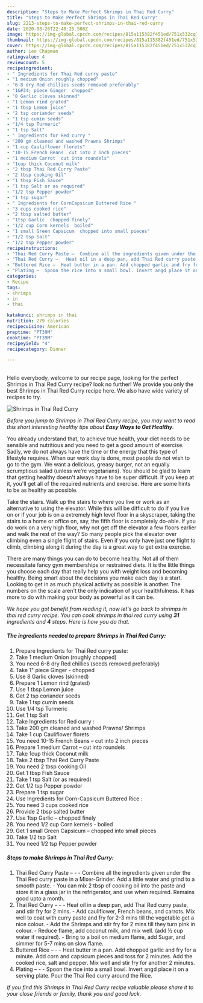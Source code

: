 ```yaml
---
description: "Steps to Make Perfect Shrimps in Thai Red Curry"
title: "Steps to Make Perfect Shrimps in Thai Red Curry"
slug: 2213-steps-to-make-perfect-shrimps-in-thai-red-curry
date: 2020-08-26T22:40:25.508Z
image: https://img-global.cpcdn.com/recipes/815a115382f451ed/751x532cq70/shrimps-in-thai-red-curry-recipe-main-photo.jpg
thumbnail: https://img-global.cpcdn.com/recipes/815a115382f451ed/751x532cq70/shrimps-in-thai-red-curry-recipe-main-photo.jpg
cover: https://img-global.cpcdn.com/recipes/815a115382f451ed/751x532cq70/shrimps-in-thai-red-curry-recipe-main-photo.jpg
author: Leo Chapman
ratingvalue: 4
reviewcount: 5
recipeingredient:
- " Ingredients for Thai Red curry paste"
- "1 medium Onion roughly chopped"
- "6-8 dry Red chillies seeds removed preferably"
- "1&#34; piece Ginger  chopped"
- "8 Garlic cloves skinned"
- "1 Lemon rind grated"
- "1 tbsp Lemon juice"
- "2 tsp coriander seeds"
- "1 tsp cumin seeds"
- "1/4 tsp Turmeric"
- "1 tsp Salt"
- " Ingredients for Red curry "
- "200 gm cleaned and washed Prawns Shrimps"
- "1 cup Cauliflower florets"
- "10-15 French Beans  cut into 2 inch pieces"
- "1 medium Carrot  cut into roundels"
- "1cup thick Coconut milk"
- "2 tbsp Thai Red Curry Paste"
- "2 tbsp cooking Oil"
- "1 tbsp Fish Sauce"
- "1 tsp Salt or as required"
- "1/2 tsp Pepper powder"
- "1 tsp sugar"
- " Ingredients for CornCapsicum Buttered Rice "
- "3 cups cooked rice"
- "2 tbsp salted butter"
- "1tsp Garlic  chopped finely"
- "1/2 cup Corn kernels  boiled"
- "1 small Green Capsicum  chopped into small pieces"
- "1/2 tsp Salt"
- "1/2 tsp Pepper powder"
recipeinstructions:
- "Thai Red Curry Paste –  Combine all the ingredients given under the Thai Red curry paste in a Mixer-Grinder. Add a little water and grind to a smooth paste. You can mix 2 tbsp of cooking oil into the paste and store it in a glass jar in the refrigerator, and use when required. Remains good upto a month."
- "Thai Red Curry –   Heat oil in a deep pan, add Thai Red curry paste, and stir fry for 2 mins. Add cauliflower, French beans, and carrots. Mix well to coat with curry paste and fry for 2-3 mins till the vegetable get a nice colour.  Add the Shrimps and stir fry for 2 mins till they turn pink in colour.  Reduce flame, add coconut milk, and mix well. (add ½ cup water if required).  Bring to a boil on medium flame, add Sugar, and simmer for 5-7 mins on slow flame."
- "Buttered Rice –  Heat butter in a pan. Add chopped garlic and fry for a minute. Add corn and capsicum pieces and toss for 2 minutes. Add the cooked rice, salt and pepper. Mix well and stir fry for another 2 minutes."
- "Plating –  Spoon the rice into a small bowl. Invert angd place it on a serving plate. Pour the Thai Red curry around the Rice."
categories:
- Recipe
tags:
- shrimps
- in
- thai

katakunci: shrimps in thai 
nutrition: 279 calories
recipecuisine: American
preptime: "PT39M"
cooktime: "PT39M"
recipeyield: "4"
recipecategory: Dinner

---
```

<br>
Hello everybody, welcome to our recipe page, looking for the perfect Shrimps in Thai Red Curry recipe? look no further! We provide you only the best Shrimps in Thai Red Curry recipe here. We also have wide variety of recipes to try.
<br>


![Shrimps in Thai Red Curry](https://img-global.cpcdn.com/recipes/815a115382f451ed/751x532cq70/shrimps-in-thai-red-curry-recipe-main-photo.jpg)

<i>Before you jump to Shrimps in Thai Red Curry recipe, you may want to read this short interesting healthy tips about <strong>Easy Ways to Get Healthy</strong>.</i>

You already understand that, to achieve true health, your diet needs to be sensible and nutritious and you need to get a good amount of exercise. Sadly, we do not always have the time or the energy that this type of lifestyle requires. When our work day is done, most people do not wish to go to the gym. We want a delicious, greasy burger, not an equally scrumptious salad (unless we’re vegetarians). You should be glad to learn that getting healthy doesn't always have to be super difficult. If you keep at it, you'll get all of the required nutrients and exercise. Here are some hints to be as healthy as possible.

Take the stairs. Walk up the stairs to where you live or work as an alternative to using the elevator. While this will be difficult to do if you live on or if your job is on a extremely high level floor in a skyscraper, taking the stairs to a home or office on, say, the fifth floor is completely do-able. If you do work on a very high floor, why not get off the elevator a few floors earlier and walk the rest of the way? So many people pick the elevator over climbing even a single flight of stairs. Even if you only have just one flight to climb, climbing along it during the day is a great way to get extra exercise. 

There are many things you can do to become healthy. Not all of them necessitate fancy gym memberships or restrained diets. It is the little things you choose each day that really help you with weight loss and becoming healthy. Being smart about the decisions you make each day is a start. Looking to get in as much physical activity as possible is another. The numbers on the scale aren't the only indication of your healthfulness. It has more to do with making your body as powerful as it can be. 


<i>We hope you got benefit from reading it, now let's go back to shrimps in thai red curry recipe. You can cook shrimps in thai red curry using <strong>31</strong> ingredients and <strong>4</strong> steps. Here is how you do that.
</i>

##### The ingredients needed to prepare Shrimps in Thai Red Curry:

1. Prepare  Ingredients for Thai Red curry paste:
1. Take 1 medium Onion (roughly chopped)
1. You need 6-8 dry Red chillies (seeds removed preferably)
1. Take 1&#34; piece Ginger - chopped
1. Use 8 Garlic cloves (skinned)
1. Prepare 1 Lemon rind (grated)
1. Use 1 tbsp Lemon juice
1. Get 2 tsp coriander seeds
1. Take 1 tsp cumin seeds
1. Use 1/4 tsp Turmeric
1. Get 1 tsp Salt
1. Take  Ingredients for Red curry :
1. Take 200 gm cleaned and washed Prawns/ Shrimps
1. Take 1 cup Cauliflower florets
1. You need 10-15 French Beans – cut into 2 inch pieces
1. Prepare 1 medium Carrot – cut into roundels
1. Take 1cup thick Coconut milk
1. Take 2 tbsp Thai Red Curry Paste
1. You need 2 tbsp cooking Oil
1. Get 1 tbsp Fish Sauce
1. Take 1 tsp Salt (or as required)
1. Get 1/2 tsp Pepper powder
1. Prepare 1 tsp sugar
1. Use  Ingredients for Corn-Capsicum Buttered Rice :
1. You need 3 cups cooked rice
1. Provide 2 tbsp salted butter
1. Use 1tsp Garlic – chopped finely
1. You need 1/2 cup Corn kernels - boiled
1. Get 1 small Green Capsicum – chopped into small pieces
1. Take 1/2 tsp Salt
1. You need 1/2 tsp Pepper powder


##### Steps to make Shrimps in Thai Red Curry:

1. Thai Red Curry Paste – -  - Combine all the ingredients given under the Thai Red curry paste in a Mixer-Grinder. Add a little water and grind to a smooth paste. - You can mix 2 tbsp of cooking oil into the paste and store it in a glass jar in the refrigerator, and use when required. Remains good upto a month.
1. Thai Red Curry – -  -  Heat oil in a deep pan, add Thai Red curry paste, and stir fry for 2 mins. - Add cauliflower, French beans, and carrots. Mix well to coat with curry paste and fry for 2-3 mins till the vegetable get a nice colour. -  Add the Shrimps and stir fry for 2 mins till they turn pink in colour. -  Reduce flame, add coconut milk, and mix well. (add ½ cup water if required). -  Bring to a boil on medium flame, add Sugar, and simmer for 5-7 mins on slow flame.
1. Buttered Rice – -  - Heat butter in a pan. Add chopped garlic and fry for a minute. Add corn and capsicum pieces and toss for 2 minutes. Add the cooked rice, salt and pepper. Mix well and stir fry for another 2 minutes.
1. Plating – -  - Spoon the rice into a small bowl. Invert angd place it on a serving plate. Pour the Thai Red curry around the Rice.


<i>If you find this Shrimps in Thai Red Curry recipe valuable please share it to your close friends or family, thank you and good luck.</i>
